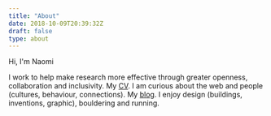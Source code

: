 ```yaml
---
title: "About"
date: 2018-10-09T20:39:32Z
draft: false
type: about
---
```


Hi, I'm Naomi

I work to help make research more effective through greater openness, collaboration and inclusivity. My [CV](/about/my-bio).
I am curious about the web and people (cultures, behaviour, connections). My [blog](/blog).
I enjoy design (buildings, inventions, graphic), bouldering and running.
